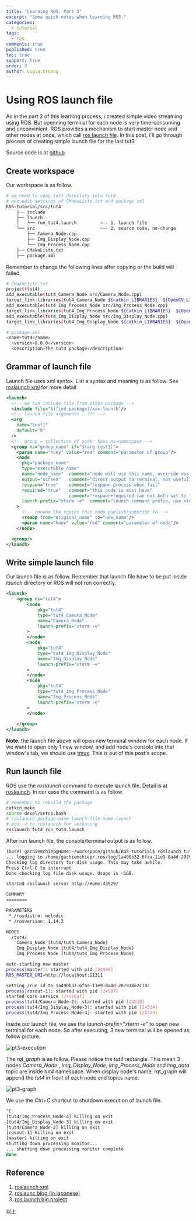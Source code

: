 ```yaml
---
title: "Learning ROS. Part 3"
excerpt: "Some quick notes when learning ROS."
categories: 
  - tutorial
tags: 
  - ros
comments: true
published: true
toc: true
support: true
order: 9
author: vugia.truong
---
```


# Using ROS launch file

As in the part 2 of this learning process, i created simple video streaming using ROS. 
But openning terminal for each node is very time-consuming and unconvinient.
ROS provides a mechanism to start master node and other nodes at once, which call [ros launch file](http://wiki.ros.org/roslaunch). In this post, i'll go through process of creating simple launch file for the last tut3

Source code is at [github](https://github.com/gachiemchiep/ROS-tutorial). 

## Create workspace

Our workspace is as follow.

```bash
# we need to copy tut3 directory into tut4
# and edit settings of CMakeLists.txt and package.xml
ROS-tutorial/src/tut4
    ├── include
    ├── launch
    │   └── run_tut4.launch         <-- 1. launch file
    └── src                         <-- 2. source code, no-change
        ├── Camera_Node.cpp
        ├── Img_Display_Node.cpp
        └── Img_Process_Node.cpp
    ├── CMakeLists.txt
    ├── package.xml

```

Remember to change the following lines after copying or the build will failed.

```bash
# CMakeLists.txt
project(tut4)
add_executable(tut4_Camera_Node src/Camera_Node.cpp)
target_link_libraries(tut4_Camera_Node ${catkin_LIBRARIES}  ${OpenCV_LIBS})
add_executable(tut4_Img_Process_Node src/Img_Process_Node.cpp)
target_link_libraries(tut4_Img_Process_Node ${catkin_LIBRARIES}  ${OpenCV_LIBS})
add_executable(tut4_Img_Display_Node src/Img_Display_Node.cpp)
target_link_libraries(tut4_Img_Display_Node ${catkin_LIBRARIES}  ${OpenCV_LIBS})

# package.xml
<name>tut4</name>
  <version>0.0.0</version>
  <description>The tut4 package</description>
```

## Grammar of launch file

Launch file uses xml syntax. List a syntax and meaning is as follow. See [roslaunch xml](http://wiki.ros.org/roslaunch/XML) for more detail

```xml
<launch>
  <!-- we can include file from other package -->
  <include file="$(find package)/xxx.launch"/>
  <!-- launch file arguments : ??? -->
  <arg 
    name="test1"
    default="0"
  />
  <!-- group = collection of node; have ns=namespace -->
  <group ns="group_name" if="$(arg test1)">
    <param name="huey" value="red" comment="parameter of group"/>
    <node 
      pkg="package_name"
      type="executable_name"
      name="node_name"  comment="node will use this name, override ros::init"
      output="screen"   comment="direct output to terminal, not useful"
      respawn="true"    comment="respawn process when fail"
      required="true"   comment="this node is must have"
                        comment="respawn+required can not both set to true"
      launch-prefix="xterm -e"  comment="launch command prefix, use xterm -e to open separated windows, very useufl"
    >
      <!-- rename the topics that node publish/subcribe to -->
      <remap from="original_name" to="new_name"/>
      <param name="huey" value="red" comment="parameter of node"/>
    </node>

  <group/>
</launch>
```

## Write simple launch file

Our launch file is as follow. Remember that launch file have to be put inside *launch* directory or ROS will not run correctly.

```xml
<launch>
	<group ns="tut4">
		<node 
			pkg="tut4"
			type="tut4_Camera_Node"
			name="Camera_Node"
			launch-prefix="xterm -e"		
		>
		</node>
		<node 
			pkg="tut4"
			type="tut4_Img_Display_Node"
			name="Img_Display_Node"
			launch-prefix="xterm -e"		
		>
		</node>
		<node 
			pkg="tut4"
			type="tut4_Img_Process_Node"
			name="Img_Process_Node"
			launch-prefix="xterm -e"		
		>
		</node>
		
	</group>
</launch>
```

**Note:** the launch file above will open new terminal window for each node. If we want to open only 1 new window, and add node's console into that window's tab, we should use [tmux](https://github.com/tmuxinator/tmuxinator). This is out of this post's scope.

## Run launch file

ROS use the *roslaunch* command to execute launch file. Detail is at [roslaunch](http://wiki.ros.org/roslaunch). In our case the command is as follow.

```bash
# Remember to rebuild the package
catkin_make
source devel/setup.bash
# roslaunch package-name launch-file-name.launch
# add -v to roslaunch for verbosing
roslaunch tut4 run_tut4.launch
```

After run launch file, the console/terminal output is as follow.

```bash
(base) gachiemchiep@Home:~/workspace/github/ROS-tutorial$ roslaunch tut4 run_tut4.launch
... logging to /home/gachiemchiep/.ros/log/1a490b32-6faa-11e9-8a4d-207918e2c14c/roslaunch-Home-24486.log
Checking log directory for disk usage. This may take awhile.
Press Ctrl-C to interrupt
Done checking log file disk usage. Usage is <1GB.

started roslaunch server http://Home:43529/

SUMMARY
========

PARAMETERS
 * /rosdistro: melodic
 * /rosversion: 1.14.3

NODES
  /tut4/
    Camera_Node (tut4/tut4_Camera_Node)
    Img_Display_Node (tut4/tut4_Img_Display_Node)
    Img_Process_Node (tut4/tut4_Img_Process_Node)

auto-starting new master
process[master]: started with pid [24496]
ROS_MASTER_URI=http://localhost:11311

setting /run_id to 1a490b32-6faa-11e9-8a4d-207918e2c14c
process[rosout-1]: started with pid [24507]
started core service [/rosout]
process[tut4/Camera_Node-2]: started with pid [24510]
process[tut4/Img_Display_Node-3]: started with pid [24514]
process[tut4/Img_Process_Node-4]: started with pid [24523]
```

Inside our launch file, we use the *launch-prefix="xterm -e"* to open new terminal for each node. So after executing, 3 new terminal will be opened as follow picture.

![pt3-execution](/assets/images/ros/ros-tut4-img.png)

The *rqt_graph* is as follow. Please notice the *tut4* rectangle. This mean 3 nodes *Camera_Node* , *Img_Display_Node*, *Img_Process_Node* and *img_data* topic are inside *tut4* namespace. When display node's name, rqt_graph will append the *tut4* in front of each node and topics name. 

![pt3-graph](/assets/images/ros/ros-tut4-graph.png)

We use the *Ctrl+C* shortcut to shutdown execution of launch file. 

```bash
^C
[tut4/Img_Process_Node-4] killing on exit
[tut4/Img_Display_Node-3] killing on exit
[tut4/Camera_Node-2] killing on exit
[rosout-1] killing on exit
[master] killing on exit
shutting down processing monitor...
... shutting down processing monitor complete
done

```



## Reference

1. [roslaunch xml](http://wiki.ros.org/roslaunch/XML)
2. [roslaunc blog (in japanese)](https://kazuyamashi.github.io/ros_lecture/ros_launch.html)
3. [ros launch big project](http://wiki.ros.org/action/fullsearch/roslaunch/Tutorials/Roslaunch%20tips%20for%20larger%20projects?action=fullsearch&context=180&value=linkto%3A%22roslaunch%2FTutorials%2FRoslaunch+tips+for+larger+projects%22)


以上